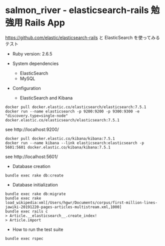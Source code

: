 # salmon_river - elasticsearch-rails 勉強用 Rails App

https://github.com/elastic/elasticsearch-rails と ElasticSearch を使ってみるテスト

* Ruby version: 2.6.5

* System dependencies

  - ElasticSearch
  - MySQL

* Configuration

  - ElasticSearch and Kibana

```
docker pull docker.elastic.co/elasticsearch/elasticsearch:7.5.1
docker run --name elasticsearch -p 9200:9200 -p 9300:9300 -e "discovery.type=single-node" docker.elastic.co/elasticsearch/elasticsearch:7.5.1
```

see http://localhost:9200/

```
docker pull docker.elastic.co/kibana/kibana:7.5.1
docker run --name kibana --link elasticsearch:elasticsearch -p 5601:5601 docker.elastic.co/kibana/kibana:7.5.1
```

see http://localhost:5601/

* Database creation

```
bundle exec rake db:create
```

* Database initialization

```
bundle exec rake db:migrate
bundle exec rake load_wikipedia:xml[/Users/hgwr/Documents/corpus/first-million-lines-jawiki-20191220-pages-articles-multistream.xml,1000]
bundle exec rails c
> Article.__elasticsearch__.create_index!
> Article.import
```

* How to run the test suite

```
bundle exec rspec
```
